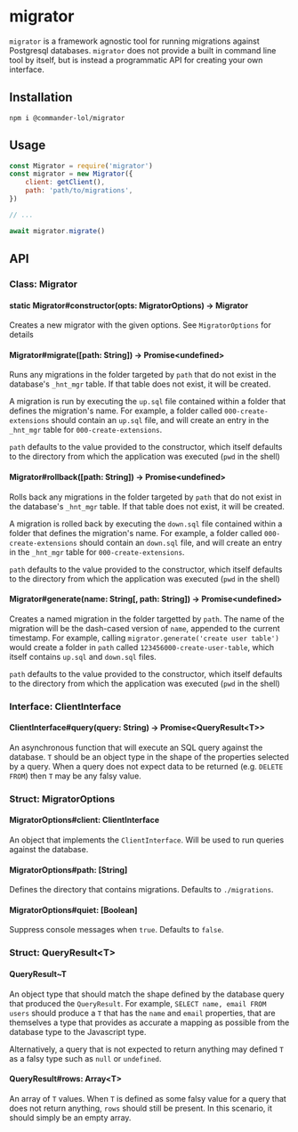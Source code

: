 # migrator

`migrator` is a framework agnostic tool for running migrations against Postgresql databases.
`migrator` does not provide a built in command line tool by itself, but is instead a programmatic API for creating your own interface.

## Installation

`npm i @commander-lol/migrator`

## Usage

```js
const Migrator = require('migrator')
const migrator = new Migrator({
    client: getClient(),
    path: 'path/to/migrations',
})

// ...

await migrator.migrate()
```

## API

### Class: Migrator

#### static Migrator#constructor(opts: MigratorOptions) -> Migrator

Creates a new migrator with the given options. See `MigratorOptions` for details

#### Migrator#migrate([path: String]) -> Promise\<undefined>

Runs any migrations in the folder targeted by `path` that do not exist in the database's
`_hnt_mgr` table. If that table does not exist, it will be created.

A migration is run by executing the `up.sql` file contained within a folder that defines the 
migration's name. For example, a folder called `000-create-extensions` should contain an 
`up.sql` file, and will create an entry in the `_hnt_mgr` table for `000-create-extensions`.

`path` defaults to the value provided to the constructor, which itself defaults to the 
directory from which the application was executed (`pwd` in the shell)

#### Migrator#rollback([path: String]) -> Promise\<undefined>

Rolls back any migrations in the folder targeted by `path` that do not exist in the 
database's `_hnt_mgr` table. If that table does not exist, it will be created.

A migration is rolled back by executing the `down.sql` file contained within a folder that 
defines the migration's name. For example, a folder called `000-create-extensions` should 
contain an `down.sql` file, and will create an entry in the `_hnt_mgr` table for 
`000-create-extensions`.

`path` defaults to the value provided to the constructor, which itself defaults to the 
directory from which the application was executed (`pwd` in the shell)

#### Migrator#generate(name: String[, path: String]) -> Promise\<undefined>

Creates a named migration in the folder targetted by `path`. The name of the migration will
be the dash-cased version of `name`, appended to the current timestamp. For example, calling 
`migrator.generate('create user table')` would create a folder in `path` called 
`123456000-create-user-table`, which itself contains `up.sql` and `down.sql` files.

`path` defaults to the value provided to the constructor, which itself defaults to the 
directory from which the application was executed (`pwd` in the shell)

### Interface: ClientInterface

#### ClientInterface#query(query: String) -> Promise\<QueryResult\<T>>

An asynchronous function that will execute an SQL query against the database. `T` should be an object type in the shape of the properties selected by a query. When a query does not expect data to be returned (e.g. `DELETE FROM`) then `T` may be any falsy value.

### Struct: MigratorOptions

#### MigratorOptions#client: ClientInterface

An object that implements the `ClientInterface`. Will be used to run queries against
the database.

#### MigratorOptions#path: [String]

Defines the directory that contains migrations. Defaults to `./migrations`.

#### MigratorOptions#quiet: [Boolean]

Suppress console messages when `true`. Defaults to `false`.

### Struct: QueryResult\<T>

#### QueryResult~T

An object type that should match the shape defined by the database query that produced the `QueryResult`. For example, `SELECT name, email FROM users` should produce a `T` that has the `name` and `email` properties, that are themselves a type that provides as accurate a mapping as possible from the database type to the Javascript type.

Alternatively, a query that is not expected to return anything may defined `T` as a falsy type such as `null` or `undefined`.

#### QueryResult#rows: Array\<T>

An array of `T` values. When `T` is defined as some falsy value for a query that does not return anything, `rows` should still be present. In this scenario, it should simply be an empty array.
